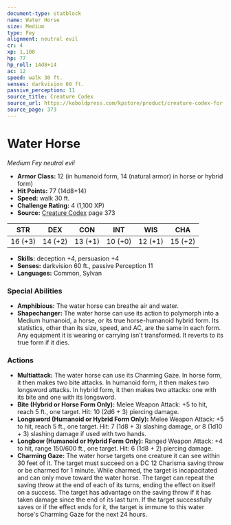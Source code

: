 ```yaml
---
document-type: statblock
name: Water Horse
size: Medium
type: Fey
alignment: neutral evil
cr: 4
xp: 1,100
hp: 77
hp_roll: 14d8+14
ac: 12
speed: walk 30 ft.
senses: darkvision 60 ft. 
passive_perception: 11
source_title: Creature Codex
source_url: https://koboldpress.com/kpstore/product/creature-codex-for-5th-edition-dnd
source_page: 373
---
```


# Water Horse

*Medium* *Fey* *neutral evil*

- **Armor Class:** 12 (in humanoid form, 14 (natural armor) in horse or hybrid form)
- **Hit Points:** 77 (14d8+14)
- **Speed:** walk 30 ft.
- **Challenge Rating:** 4 (1,100 XP)
- **Source:** [Creature Codex](https://koboldpress.com/kpstore/product/creature-codex-for-5th-edition-dnd) page 373

| STR | DEX | CON | INT | WIS | CHA |
| --- | --- | --- | --- | --- | --- |
| 16 (+3) | 14 (+2) | 13 (+1) | 10 (+0) | 12 (+1) | 15 (+2) |

- **Skills:** deception +4, persuasion +4
- **Senses:** darkvision 60 ft., passive Perception 11
- **Languages:** Common, Sylvan

### Special Abilities

- **Amphibious:** The water horse can breathe air and water.
- **Shapechanger:** The water horse can use its action to polymorph into a Medium humanoid, a horse, or its true horse-humanoid hybrid form. Its statistics, other than its size, speed, and AC, are the same in each form. Any equipment it is wearing or carrying isn't transformed. It reverts to its true form if it dies.

### Actions

- **Multiattack:** The water horse can use its Charming Gaze. In horse form, it then makes two bite attacks. In humanoid form, it then makes two longsword attacks. In hybrid form, it then makes two attacks: one with its bite and one with its longsword.
- **Bite (Hybrid or Horse Form Only):** Melee Weapon Attack: +5 to hit, reach 5 ft., one target. Hit: 10 (2d6 + 3) piercing damage.
- **Longsword (Humanoid or Hybrid Form Only):** Melee Weapon Attack: +5 to hit, reach 5 ft., one target. Hit: 7 (1d8 + 3) slashing damage, or 8 (1d10 + 3) slashing damage if used with two hands.
- **Longbow (Humanoid or Hybrid Form Only):** Ranged Weapon Attack: +4 to hit, range 150/600 ft., one target. Hit: 6 (1d8 + 2) piercing damage.
- **Charming Gaze:** The water horse targets one creature it can see within 30 feet of it. The target must succeed on a DC 12 Charisma saving throw or be charmed for 1 minute. While charmed, the target is incapacitated and can only move toward the water horse. The target can repeat the saving throw at the end of each of its turns, ending the effect on itself on a success. The target has advantage on the saving throw if it has taken damage since the end of its last turn. If the target successfully saves or if the effect ends for it, the target is immune to this water horse's Charming Gaze for the next 24 hours.
